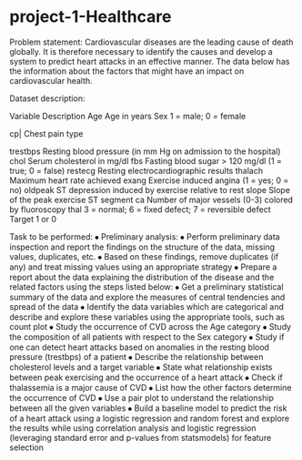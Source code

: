 # project-1-Healthcare
Problem statement:
Cardiovascular diseases are the leading cause of death globally. It is therefore necessary to identify the causes and develop a system to predict heart attacks in an effective manner. The data below has the information about the factors that might have an impact on cardiovascular health. 

Dataset description:


Variable	Description
Age	Age in years
Sex	1 = male; 0 = female

cp|	Chest pain type

trestbps	Resting blood pressure (in mm Hg on admission to the hospital)
chol	Serum cholesterol in mg/dl
fbs	Fasting blood sugar > 120 mg/dl (1 = true; 0 = false)
restecg	Resting electrocardiographic results
thalach	Maximum heart rate achieved
exang	Exercise induced angina (1 = yes; 0 = no)
oldpeak	ST depression induced by exercise relative to rest
slope	Slope of the peak exercise ST segment
ca	Number of major vessels (0-3) colored by fluoroscopy
thal	3 = normal; 6 = fixed defect; 7 = reversible defect
Target	1 or 0


Task to be performed:
⦁	Preliminary analysis:
⦁	Perform preliminary data inspection and report the findings on the structure of the data, missing values, duplicates, etc.
⦁	Based on these findings, remove duplicates (if any) and treat missing values using an appropriate strategy
⦁	Prepare a report about the data explaining the distribution of the disease and the related factors using the steps listed below:
⦁	Get a preliminary statistical summary of the data and explore the measures of central tendencies and spread of the data
⦁	Identify the data variables which are categorical and describe and explore these variables using the appropriate tools, such as count plot 
⦁	Study the occurrence of CVD across the Age category
⦁	Study the composition of all patients with respect to the Sex category
⦁	Study if one can detect heart attacks based on anomalies in the resting blood pressure (trestbps) of a patient
⦁	Describe the relationship between cholesterol levels and a target variable
⦁	State what relationship exists between peak exercising and the occurrence of a heart attack
⦁	Check if thalassemia is a major cause of CVD
⦁	List how the other factors determine the occurrence of CVD
⦁	Use a pair plot to understand the relationship between all the given variables
⦁	Build a baseline model to predict the risk of a heart attack using a logistic regression and random forest and explore the results while using correlation analysis and logistic regression (leveraging standard error and p-values from statsmodels) for feature selection



